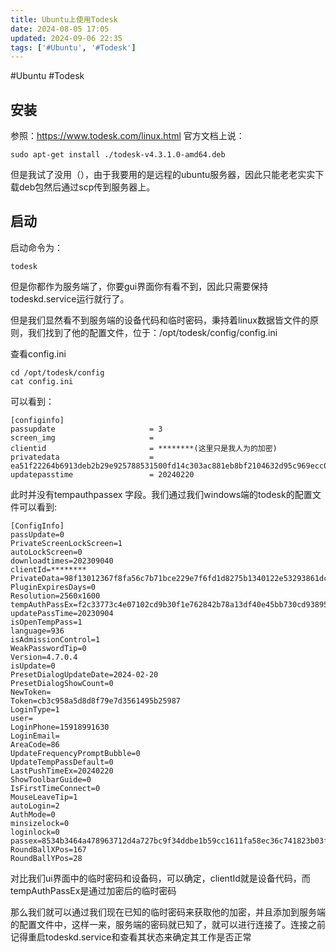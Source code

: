 ```yaml
---
title: Ubuntu上使用Todesk
date: 2024-08-05 17:05
updated: 2024-09-06 22:35
tags: ['#Ubuntu', '#Todesk']
---
```


#Ubuntu #Todesk

## 安装

参照：https://www.todesk.com/linux.html
官方文档上说：

```
sudo apt-get install ./todesk-v4.3.1.0-amd64.deb
```

但是我试了没用（），由于我要用的是远程的ubuntu服务器，因此只能老老实实下载deb包然后通过scp传到服务器上。

## 启动

启动命令为：

```
todesk
```

但是你都作为服务端了，你要gui界面你有看不到，因此只需要保持todeskd.service运行就行了。

但是我们显然看不到服务端的设备代码和临时密码，秉持着linux数据皆文件的原则，我们找到了他的配置文件，位于：/opt/todesk/config/config.ini

查看config.ini

```
cd /opt/todesk/config
cat config.ini
```

可以看到：

```
[configinfo]
passupdate                     = 3
screen_img                     =
clientid                       = ********(这里只是我人为的加密)
privatedata                    = ea51f22264b6913deb2b29e925788531500fd14c303ac881eb8bf2104632d95c969ecc074f67273fd5eda82971dc56e5ca9cc57467ae6c4b83
updatepasstime                 = 20240220

```

此时并没有tempauthpassex 字段。我们通过我们windows端的todesk的配置文件可以看到:

```
[ConfigInfo]
passUpdate=0
PrivateScreenLockScreen=1
autoLockScreen=0
downloadtimes=202309040
clientId=********
PrivateData=98f13012367f8fa56c7b71bce229e7f6fd1d8275b1340122e53293861dc6256651992beeaac16e61a4b5fad7ba2d0d04f7fd75003e78d12651
PluginExpiresDays=0
Resolution=2560x1600
tempAuthPassEx=f2c33773c4e07102cd9b30f1e762842b78a13df40e45bb730cd938953cc078a9d174a5b6ee1ad50b13ebb65a4de17f7e917a40969a966d0f
updatePassTime=20230904
isOpenTempPass=1
language=936
isAdmissionControl=1
WeakPasswordTip=0
Version=4.7.0.4
isUpdate=0
PresetDialogUpdateDate=2024-02-20
PresetDialogShowCount=0
NewToken=
Token=cb3c958a5d8d8f79e7d3561495b25987
LoginType=1
user=
LoginPhone=15918991630
LoginEmail=
AreaCode=86
UpdateFrequencyPromptBubble=0
UpdateTempPassDefault=0
LastPushTimeEx=20240220
ShowToolbarGuide=0
IsFirstTimeConnect=0
MouseLeaveTip=1
autoLogin=2
AuthMode=0
minsizelock=0
loginlock=0
passex=8534b3464a478963712d4a727bc9f34ddbe1b59cc1611fa58ec36c741823b03fa7a59cc821dab0cb617c26a737a6179c
RoundBallXPos=167
RoundBallYPos=28
```

对比我们ui界面中的临时密码和设备码，可以确定，clientId就是设备代码，而tempAuthPassEx是通过加密后的临时密码

那么我们就可以通过我们现在已知的临时密码来获取他的加密，并且添加到服务端的配置文件中，这样一来，服务端的密码就已知了，就可以进行连接了。连接之前记得重启todeskd.service和查看其状态来确定其工作是否正常
